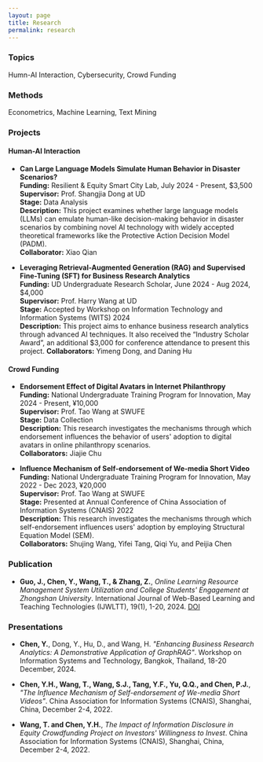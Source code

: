 ```yaml
---
layout: page
title: Research
permalink: research
---
```

### Topics
Humn-AI Interaction, Cybersecurity, Crowd Funding


### Methods

Econometrics, Machine Learning, Text Mining

### Projects

#### Human-AI Interaction

- **Can Large Language Models Simulate Human Behavior in Disaster Scenarios?**  
  **Funding:** Resilient & Equity Smart City Lab, July 2024 - Present, $3,500<br>
  **Supervisor:** Prof. Shangjia Dong at UD  
  **Stage:** Data Analysis  
  **Description:** This project examines whether large language models (LLMs) can emulate human-like decision-making behavior in disaster scenarios by combining novel AI technology with widely accepted theoretical frameworks like the Protective Action Decision Model (PADM).  
  **Collaborator:** Xiao Qian

- **Leveraging Retrieval-Augmented Generation (RAG) and Supervised Fine-Tuning (SFT) for Business Research Analytics**  
  **Funding:** UD Undergraduate Research Scholar, June 2024 - Aug 2024, $4,000  
  **Supervisor:** Prof. Harry Wang at UD  
  **Stage:** Accepted by Workshop on Information Technology and Information Systems (WITS) 2024<br>
  **Description:** This project aims to enhance business research analytics through advanced AI techniques. It also received the “Industry Scholar Award”, an additional $3,000 for conference attendance to present this project.
  **Collaborators:** Yimeng Dong, and Daning Hu

#### Crowd Funding

  - **Endorsement Effect of Digital Avatars in Internet Philanthropy**  
  **Funding:** National Undergraduate Training Program for Innovation, May 2024 - Present, ¥10,000  
  **Supervisor:** Prof. Tao Wang at SWUFE  
  **Stage:** Data Collection  
  **Description:** This research investigates the mechanisms through which endorsement influences the behavior of users' adoption to digital avatars in online philanthropy scenarios.  
  **Collaborators:** Jiajie Chu

- **Influence Mechanism of Self-endorsement of We-media Short Video**  
  **Funding:** National Undergraduate Training Program for Innovation, May 2022 - Dec 2023, ¥20,000  
  **Supervisor:** Prof. Tao Wang at SWUFE  
  **Stage:** Presented at Annual Conference of China Association of Information Systems (CNAIS) 2022 <br>
  **Description:** This research investigates the mechanisms through which self-endorsement influences users' adoption by employing Structural Equation Model (SEM).  
  **Collaborators:** Shujing Wang, Yifei Tang, Qiqi Yu, and Peijia Chen


### Publication

- **Guo, J., Chen, Y., Wang, T., & Zhang, Z.**, *Online Learning Resource Management System Utilization and College Students' Engagement at Zhongshan University*. International Journal of Web-Based Learning and Teaching Technologies (IJWLTT), 19(1), 1-20, 2024. [DOI](http://doi.org/10.4018/IJWLTT.349236)


### Presentations

- **Chen, Y.**, Dong, Y., Hu, D., and Wang, H. *"Enhancing Business Research Analytics: A Demonstrative Application of GraphRAG"*. Workshop on Information Systems and Technology, Bangkok, Thailand, 18-20 December, 2024.

- **Chen, Y.H., Wang, T., Wang, S.J., Tang, Y.F., Yu, Q.Q., and Chen, P.J.**, *"The Influence Mechanism of Self-endorsement of We-media Short Videos"*. China Association for Information Systems (CNAIS), Shanghai, China, December 2-4, 2022.

- **Wang, T. and Chen, Y.H.**, *The Impact of Information Disclosure in Equity Crowdfunding Project on Investors' Willingness to Invest*. China Association for Information Systems (CNAIS), Shanghai, China, December 2-4, 2022.



